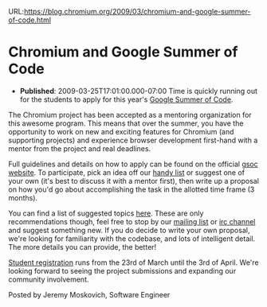 URL:https://blog.chromium.org/2009/03/chromium-and-google-summer-of-code.html
# Chromium and Google Summer of Code
- **Published**: 2009-03-25T17:01:00.000-07:00
Time is quickly running out for the students to apply for this year's [Google Summer of Code](http://code.google.com/soc/).

The Chromium project has been accepted as a mentoring organization for this awesome program. This means that over the summer, you have the opportunity to work on new and exciting features for Chromium (and supporting projects) and experience browser development first-hand with a mentor from the project and real deadlines.

Full guidelines and details on how to apply can be found on the official [gsoc website](http://code.google.com/soc/). To participate, pick an idea off our [handy list](http://docs.google.com/Edit?id=dhk32tn7_0g7kcr2cg) or suggest one of your own (it's best to discuss it with a mentor first), then write up a proposal on how you'd go about accomplishing the task in the allotted time frame (3 months).

You can find a list of suggested topics [here](http://docs.google.com/Edit?id=dhk32tn7_0g7kcr2cg). These are only recommendations though, feel free to stop by our [mailing list](http://groups.google.com/group/chromium-dev) or [irc channel](http://dev.chromium.org/contact) and suggest something new. If you do decide to write your own proposal, we're looking for familiarity with the codebase, and lots of intelligent detail. The more details you can provide, the better!

[Student registration](http://socghop.appspot.com/) runs from the 23rd of March until the 3rd of April. We're looking forward to seeing the project submissions and expanding our community involvement.

Posted by Jeremy Moskovich, Software Engineer